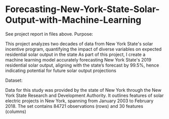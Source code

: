 # Forecasting-New-York-State-Solar-Output-with-Machine-Learning
See project report in files above.
Purpose:

This project analyzes two decades of data from New York State's solar incentive program, quantifying the impact of diverse variables on expected residential solar output in the state
As part of this project, I create a machine learning model accurately forecasting New York State's 2019 residential solar output, aligning with the state’s forecast by 99.5%, hence indicating potential for future solar output projections

Dataset:

Data for this study was provided by the state of New York through the New York State Research and Development Authority.
It outlines features of solar electric projects in New York, spanning from January 2003 to February 2018. 
The set contains 84721 observations (rows) and 30 features (columns)
